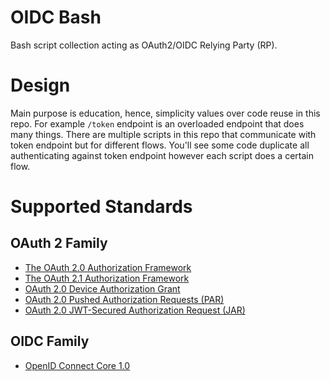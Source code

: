 # OIDC Bash
Bash script collection acting as OAuth2/OIDC Relying Party (RP).

# Design
Main purpose is education, hence, simplicity values over code reuse in this repo. 
For example `/token` endpoint is an overloaded endpoint that does many things. 
There are multiple scripts in this repo that communicate with token endpoint but for different flows.
You'll see some code duplicate all authenticating against token endpoint however each script does a certain flow.

# Supported Standards
## OAuth 2 Family
- [The OAuth 2.0 Authorization Framework](https://datatracker.ietf.org/doc/html/rfc6749)
- [The OAuth 2.1 Authorization Framework](https://datatracker.ietf.org/doc/draft-ietf-oauth-v2-1/)
- [OAuth 2.0 Device Authorization Grant](https://datatracker.ietf.org/doc/html/rfc8628)
- [OAuth 2.0 Pushed Authorization Requests (PAR)](https://datatracker.ietf.org/doc/html/rfc9126)
- [OAuth 2.0 JWT-Secured Authorization Request (JAR)](https://datatracker.ietf.org/doc/html/rfc9101) 

## OIDC Family
- [OpenID Connect Core 1.0](https://openid.net/specs/openid-connect-core-1_0.html)
